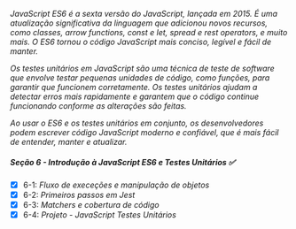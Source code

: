 _JavaScript ES6 é a sexta versão do JavaScript, lançada em 2015. É uma atualização significativa da linguagem que adicionou novos recursos, como classes, arrow functions, const e let, spread e rest operators, e muito mais. O ES6 tornou o código JavaScript mais conciso, legível e fácil de manter._

_Os testes unitários em JavaScript são uma técnica de teste de software que envolve testar pequenas unidades de código, como funções, para garantir que funcionem corretamente. Os testes unitários ajudam a detectar erros mais rapidamente e garantem que o código continue funcionando conforme as alterações são feitas._

_Ao usar o ES6 e os testes unitários em conjunto, os desenvolvedores podem escrever código JavaScript moderno e confiável, que é mais fácil de entender, manter e atualizar._

##### Seção 6 - Introdução à JavaScript ES6 e Testes Unitários ✅

- [X] 6-1: _Fluxo de execeções e manipulação de objetos_
- [X] 6-2: _Primeiros passos em Jest_
- [X] 6-3: _Matchers e cobertura de código_
- [X] 6-4: _Projeto - JavaScript Testes Unitários_